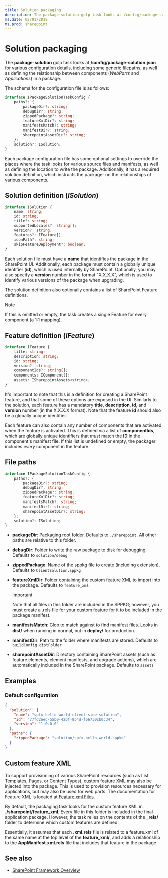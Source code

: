```yaml
---
title: Solution packaging
description: The package-solution gulp task looks at /config/package-solution.json for various configuration details in SharePoint Framework.
ms.date: 02/01/2018
ms.prod: sharepoint
---
```



# Solution packaging

The **package-solution** gulp task looks at **/config/package-solution.json** for various configuration details, including some generic filepaths, as well as defining the relationship between components (_WebParts_ and _Applications_) in a package.

The schema for the configuration file is as follows:

```typescript
interface IPackageSolutionTaskConfig {
    paths?: {
        packageDir?: string;
        debugDir?: string;
        zippedPackage?: string;
        featureXmlDir?: string;
        manifestsMatch?: string;
        manifestDir?: string;
        sharepointAssetDir?: string;
    };
    solution?: ISolution;
}
```

Each package configuration file has some optional settings to override the places where the task looks for various source files and manifests, as well as defining the location to write the package. Additionally, it has a required solution definition, which instructs the packager on the relationships of various components.

## Solution definition (_ISolution_)

```typescript
interface ISolution {
    name: string;
    id: string;
    title?: string;
    supportedLocales?: string[];
    version?: string;
    features?: IFeature[];
    iconPath?: string;
    skipFeatureDeployment?: boolean;
}
```

Each solution file must have a **name** that identifies the package in the SharePoint UI. Additionally, each package must contain a globally unique identifier (**id**), which is used internally by SharePoint. Optionally, you may also specify a **version** number in the format "X.X.X.X", which is used to identify various versions of the package when upgrading.

The solution definition also optionally contains a list of SharePoint Feature definitions.

> [!NOTE] 
> If this is omitted or empty, the task creates a single Feature for every component (a 1:1 mapping).

## Feature definition (_IFeature_)

```typescript
interface IFeature {
    title: string;
    description: string;
    id: string;
    version?: string;
    componentIds?: string[];
    components: IComponent[];
    assets: ISharepointAssets<string>;
}
```

It's important to note that this is a definition for creating a SharePoint feature, and that some of these options are exposed in the UI. Similarly to the solution, each feature has a mandatory **title**, **description**, **id**, and **version** number (in the X.X.X.X format). Note that the feature **id** should also be a globally unique identifier.

Each feature can also contain any number of components that are activated when the feature is activated. This is defined via a list of **componentIds**, which are globally unique identifiers that *must* match the **ID** in the component's manifest file. If this list is undefined or empty, the packager includes *every* component in the feature.

## File paths

```typescript
interface IPackageSolutionTaskConfig {
    paths?: {
        packageDir?: string;
        debugDir?: string;
        zippedPackage?: string;
        featureXmlDir?: string;
        manifestsMatch?: string;
        manifestDir?: string;
        sharepointAssetDir?: string;
    };
    solution?: ISolution;
}
```

* **packageDir**: Packaging root folder. Defaults to `./sharepoint`. All other paths are relative to this folder.
* **debugDir**: Folder to write the raw package to disk for debugging. Defaults to `solution/debug`
* **zippedPackage**: Name of the sppkg file to create (including extension). Defaults to `ClientSolution.sppkg`
* **featureXmlDir**: Folder containing the custom feature XML to import into the package. Defaults to `feature_xml`
  
  > [!IMPORTANT] 
  > Note that all files in this folder are included in the SPPKG; however, you must create a .rels file for your custom feature for it to be included in the package manifest.

* **manifestsMatch**: Glob to match against to find manifest files. Looks in **dist/** when running in normal, but in **deploy/** for production.
* **manifestDir**: Path to the folder where manifests are stored. Defaults to `buildConfig.distFolder`
* **sharepointAssetDir**: Directory containing SharePoint assets (such as feature elements, element manifests, and upgrade actions), which are automatically included in the SharePoint package. Defaults to `assets`

## Examples

### Default configuration

```json
{
  "solution": {
    "name": "spfx-hello-world-client-side-solution",
    "id": "77fd2eed-55b0-42bf-8b4d-f66730cb0c34",
    "version": "1.0.0.0"
  },
  "paths": {
    "zippedPackage": "solution/spfx-hello-world.sppkg"
  }
}
```

## Custom feature XML

To support provisioning of various SharePoint resources (such as List Templates, Pages, or Content Types), custom feature XML may also be injected into the package. This is used to provision resources necessary for applications, but may also be used for web parts. The documentation for Feature XML is located at [Feature.xml Files](https://msdn.microsoft.com/en-us/library/office/ms475601.aspx?f=255&MSPPError=-2147217396).

By default, the packaging task looks for the custom feature XML in **./sharepoint/feature\_xml**. Every file in this folder is included in the final application package. However, the task relies on the contents of the **\_rels/** folder to determine which custom features are defined. 

Essentially, it assumes that each **.xml.rels** file is related to a feature.xml of the same name at the top level of the **feature_xml/**, and adds a relationship to the **AppManifest.xml.rels** file that includes that feature in the package.

## See also

- [SharePoint Framework Overview](../../sharepoint-framework-overview.md)